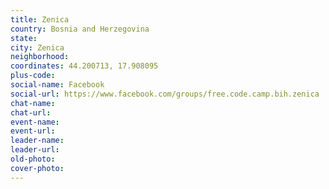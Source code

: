 ```yaml
---
title: Zenica
country: Bosnia and Herzegovina
state: 
city: Zenica
neighborhood: 
coordinates: 44.200713, 17.908095
plus-code:
social-name: Facebook
social-url: https://www.facebook.com/groups/free.code.camp.bih.zenica
chat-name:
chat-url:
event-name:
event-url:
leader-name:
leader-url:
old-photo: 
cover-photo:
---
```

